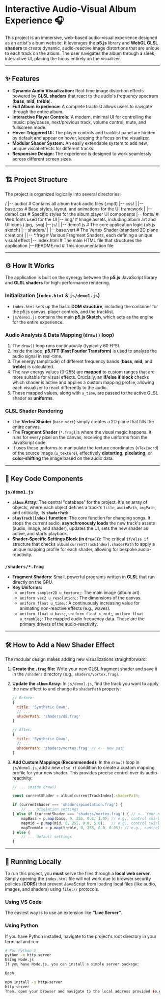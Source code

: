 # Interactive Audio-Visual Album Experience 🎧
This project is an immersive, web-based audio-visual experience designed as an artist's album website. It leverages the **p5.js** library and **WebGL GLSL shaders** to create dynamic, audio-reactive image distortions that are unique to each track on the album. The user navigates the album through a sleek, interactive UI, placing the focus entirely on the visualizer.

---

## ✨ Features

* **Dynamic Audio Visualization:** Real-time image distortion effects powered by **GLSL shaders** that react to the audio's frequency spectrum (**bass**, **mid**, **treble**).
* **Full Album Experience:** A complete tracklist allows users to navigate through the entire album.
* **Interactive Player Controls:** A modern, minimal UI for controlling the music: play/pause, next/previous track, volume control, mute, and fullscreen mode.
* **Hover-Triggered UI:** The player controls and tracklist panel are hidden by default and appear on hover, keeping the focus on the visualizer.
* **Modular Shader System:** An easily extendable system to add new, unique visual effects for different tracks.
* **Responsive Design:** The experience is designed to work seamlessly across different screen sizes.

---

## 🏗️ Project Structure

The project is organized logically into several directories:

/
|-- audio/            # Contains all album track audio files (.mp3)
|-- css/
|   |-- base.css      # Base styles, layout, and animations for the UI framework
|   |-- demo1.css     # Specific styles for the album player UI components
|-- fonts/            # Web fonts used for the UI
|-- img/              # Image assets, including album art and UI icons (.jpg, .svg)
|-- js/
|   |-- demo1.js      # The core application logic (p5.js sketch)
|-- shaders/
|   |-- base.vert     # The Vertex Shader (standard 2D plane creation)
|   |-- *.frag        # Various Fragment Shaders, each defining a unique visual effect
|-- index.html        # The main HTML file that structures the application
|-- README.md         # This documentation file


---

## ⚙️ How It Works

The application is built on the synergy between the **p5.js** JavaScript library and **GLSL shaders** for high-performance rendering.

### Initialization (`index.html` & `js/demo1.js`)
* `index.html` sets up the basic **DOM structure**, including the container for the p5.js canvas, player controls, and the tracklist.
* `js/demo1.js` contains the main **p5.js Sketch**, which acts as the engine for the entire experience.

### Audio Analysis & Data Mapping (`draw()` loop)
1.  The `draw()` loop runs continuously (typically 60 FPS).
2.  Inside the loop, **p5.FFT (Fast Fourier Transform)** is used to analyze the audio signal in real-time.
3.  The energy (amplitude) of different frequency bands (**bass**, **mid**, and **treble**) is calculated.
4.  The raw energy values (0-255) are **mapped** to custom ranges that are more suitable for visual effects. Crucially, an **if/else if block** checks which shader is active and applies a custom mapping profile, allowing each visualizer to react differently to the audio.
5.  These mapped values, along with `u_time`, are passed to the active GLSL shader as **uniforms**.

### GLSL Shader Rendering
* The **Vertex Shader** (`base.vert`) simply creates a 2D plane that fills the entire canvas.
* The **Fragment Shader** (`*.frag`) is where the visual magic happens. It runs for every pixel on the canvas, receiving the uniforms from the JavaScript code.
* It uses these uniforms to manipulate the texture coordinates (`vTexCoord`) of the source image (`u_texture`), effectively **distorting**, **pixelating**, or **color-shifting** the image based on the audio data.

---

## 🧠 Key Code Components

### `js/demo1.js`

* **`album` Array:** The central "database" for the project. It's an array of objects, where each object defines a track's `title`, `audioPath`, `imgPath`, and critically, its **`shaderPath`**.
* **`playTrack(index)` function:** The core function for changing songs. It stops the current audio, **asynchronously loads** the new track's assets (audio, image, and shader), updates the UI, sets the new shader as active, and starts playback.
* **Shader-Specific Settings Block (in `draw()`):** The critical `if/else if` structure that checks `album[currentTrackIndex].shaderPath` to apply a unique mapping profile for each shader, allowing for bespoke audio-reactivity.

### `/shaders/*.frag`

* **Fragment Shaders:** Small, powerful programs written in **GLSL** that run directly on the GPU.
* **Key Uniforms:**
    * `uniform sampler2D u_texture;`: The main image (album art).
    * `uniform vec2 u_resolution;`: The dimensions of the canvas.
    * `uniform float u_time;`: A continuously increasing value for animating non-reactive effects (e.g., waves).
    * `uniform float u_bass;`, `uniform float u_mid;`, `uniform float u_tremble;`: The mapped audio frequency data. These are the primary drivers of the audio-reactivity.

---

## 🛠️ How to Add a New Shader Effect

The modular design makes adding new visualizations straightforward:

1.  **Create the `.frag` file:** Write your new GLSL fragment shader and save it in the `/shaders` directory (e.g., `shaders/vortex.frag`).

2.  **Update the `album` Array:** In `js/demo1.js`, find the track you want to apply the new effect to and change its `shaderPath` property:

    ```javascript
    // Before:
    {
      title: 'Synthetic Dawn',
      // ...
      shaderPath: 'shaders/d8.frag'
    }

    // After:
    {
      title: 'Synthetic Dawn',
      // ...
      shaderPath: 'shaders/vortex.frag' // <-- New path
    }
    ```

3.  **Add Custom Mappings (Recommended):** In the `draw()` loop in `js/demo1.js`, add a new `else if` condition to create a custom mapping profile for your new shader. This provides precise control over its audio-reactivity:

    ```javascript
    // ... inside draw()

    const currentShader = album[currentTrackIndex].shaderPath;

    if (currentShader === 'shaders/pixelation.frag') {
        // ... pixelation settings
    } else if (currentShader === 'shaders/vortex.frag') { // <-- Your new block
        mapBass = p.map(bass, 0, 255, 0.1, 1.0); // e.g., control swirl intensity
        mapMid = p.map(mid, 0, 255, 0.0, 5.0);   // e.g., control swirl speed
        mapTremble = p.map(treble, 0, 255, 0.0, 0.05); // e.g., control color shift
    } else {
        // ... default settings
    }
    ```

---

## 🏃 Running Locally

To run this project, you **must** serve the files through a **local web server**. Simply opening the `index.html` file will not work due to browser security policies (**CORS**) that prevent JavaScript from loading local files (like audio, images, and shaders) using `file://` protocols.

### Using VS Code
The easiest way is to use an extension like **"Live Server"**.

### Using Python
If you have Python installed, navigate to the project's root directory in your terminal and run:

```bash
# For Python 3
python -m http.server
Using Node.js
If you have Node.js, you can install a simple server package:

Bash

npm install -g http-server
http-server
Then, open your browser and navigate to the local address provided (e.g., http://localhost:8080).
